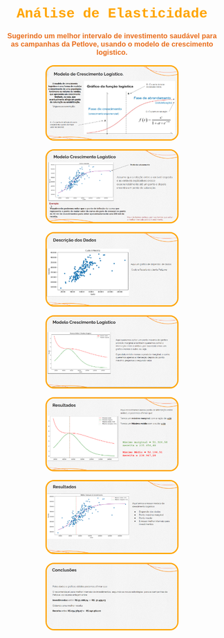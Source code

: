 <style>
      h1{
        text-align: center;
        color: orange;
        font-family: 'Courier New', Courier, monospace;
        font-size: 2rem;
      }
      h3{
        text-align: center;
        font-family: 'Franklin Gothic Medium', 'Arial Narrow', Arial, sans-serif;
        color: rgb(233, 110, 29);
      }
      .galeria{
        display: block;
        margin: 20px;
        margin: auto;
      }
      img {
        max-width: 60%;
        height: auto;
        border: 3px solid orange;
        border-radius: 20px;
        display: block;
        margin: 20px auto;
      }
    </style>

<div>
    <h1>Análise de Elasticidade</h1>
    <h3>Sugerindo um melhor intervalo de investimento saudável para as campanhas da Petlove, usando o modelo de crescimento logistico.</h3>
    <div class="galeria">
        <img src="img/modelo1.png" alt="Modelo 1" />
        <img src="img/modelo2.png" alt="Modelo 2" />
        <img src="img/modelo3.png" alt="Modelo 3" />
        <img src="img/modelo4.png" alt="Modelo 4" />
        <img src="img/modelo5.png" alt="Modelo 5" />
        <img src="img/modelo7.png" alt="Modelo 7" />
        <img src="img/modelo6.png" alt="Modelo 6" />
    </div>

</div>
